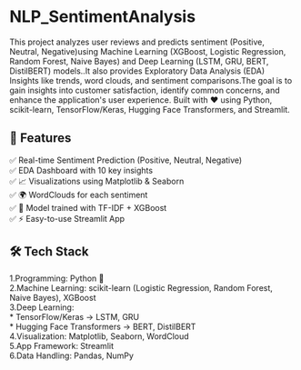 # NLP_SentimentAnalysis
This project analyzes user reviews and predicts sentiment (Positive, Neutral, Negative)using Machine Learning (XGBoost, Logistic Regression, Random Forest, Naive Bayes) and Deep Learning (LSTM, GRU, BERT, DistilBERT) models..It also provides Exploratory Data Analysis (EDA) Insights like trends, word clouds, and sentiment comparisons.The goal is to gain insights into customer satisfaction, identify common concerns, and enhance the application's user experience.
Built with ❤️ using Python, scikit-learn, TensorFlow/Keras, Hugging Face Transformers, and Streamlit.

## 🔧 Features

✅ Real-time Sentiment Prediction (Positive, Neutral, Negative)                                                                                                                            
✅ EDA Dashboard with 10 key insights                                                                                                                                                      
✅ 📈 Visualizations using Matplotlib & Seaborn                                                                                                                                           
✅ 🌍 WordClouds for each sentiment                                                                                                                                                       
✅ 🔮 Model trained with TF-IDF + XGBoost                                                                                                                                                 
✅ ⚡ Easy-to-use Streamlit App                                                                                                                                                           

## 🛠️ Tech Stack                                                                                                                                                                            
 1.Programming: Python 🐍                                                                                                                                                                  
 2.Machine Learning: scikit-learn (Logistic Regression, Random Forest, Naive Bayes), XGBoost                                                                                               
 3.Deep Learning:                                                                                                                                               
       * TensorFlow/Keras → LSTM, GRU                                                                                 
       * Hugging Face Transformers → BERT, DistilBERT        
 4.Visualization: Matplotlib, Seaborn, WordCloud                                                                                                                                           
 5.App Framework: Streamlit                                                                                                                                                               
 6.Data Handling: Pandas, NumPy
